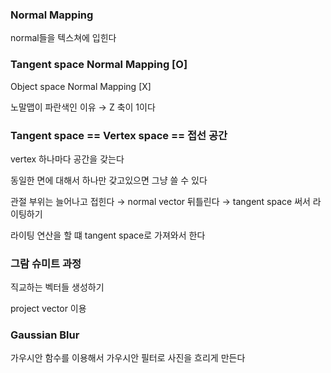 ### Normal Mapping

normal들을 텍스쳐에 입힌다 

### Tangent space Normal Mapping [O]

Object space Normal Mapping [X]

노말맵이 파란색인 이유 → Z 축이 1이다 

### Tangent space == Vertex space == 접선 공간

vertex 하나마다 공간을 갖는다 

동일한 면에 대해서 하나만 갖고있으면 그냥 쓸 수 있다

관절 부위는 늘어나고 접힌다 → normal vector 뒤틀린다 → tangent space 써서 라이팅하기 

라이팅 연산을 할 떄 tangent space로 가져와서 한다 

### 그람 슈미트 과정

직교하는 벡터들 생성하기

project vector 이용

### Gaussian Blur

가우시안 함수를 이용해서 가우시안 필터로 사진을 흐리게 만든다
